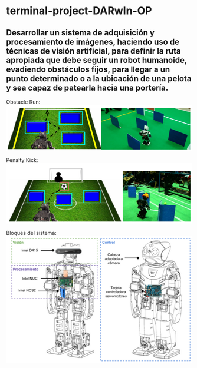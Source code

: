 # terminal-project-DARwIn-OP

## Desarrollar un sistema de adquisición y procesamiento de imágenes, haciendo uso de técnicas de visión artificial, para definir la ruta apropiada que debe seguir un robot humanoide, evadiendo obstáculos fijos, para llegar a un punto determinado o a la ubicación de una pelota y sea capaz de patearla hacia una portería.

Obstacle Run:
![Obstacle Run](https://github.com/ssaulrj/darwin-project/blob/master/doc_image/obstacle_run.png)

Penalty Kick:
![Penalty Kick](https://github.com/ssaulrj/darwin-project/blob/master/doc_image/penalty_kick.png)

Bloques del sistema:
![Sistema](https://github.com/ssaulrj/darwin-project/blob/master/doc_image/system_blocks.png)
